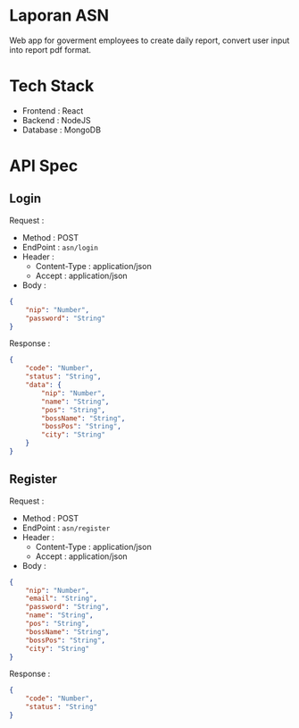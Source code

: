 # Laporan ASN

Web app for goverment employees to create daily report, convert user input into report pdf format.

# Tech Stack

- Frontend : React
- Backend : NodeJS
- Database : MongoDB

# API Spec

## Login

Request :
- Method : POST
- EndPoint : `asn/login`
- Header : 
    - Content-Type : application/json
    - Accept : application/json
- Body :
```json
{
    "nip": "Number",
    "password": "String"
}
```

Response :
```json
{
    "code": "Number",
    "status": "String",
    "data": {
        "nip": "Number",
        "name": "String",
        "pos": "String",
        "bossName": "String",
        "bossPos": "String",
        "city": "String"
    }
}
```

## Register

Request :
- Method : POST
- EndPoint : `asn/register`
- Header : 
    - Content-Type : application/json
    - Accept : application/json
- Body :
```json
{
    "nip": "Number",
    "email": "String",
    "password": "String",
    "name": "String",
    "pos": "String",
    "bossName": "String",
    "bossPos": "String",
    "city": "String"
}
```

Response :
```json
{
    "code": "Number",
    "status": "String"
}
```